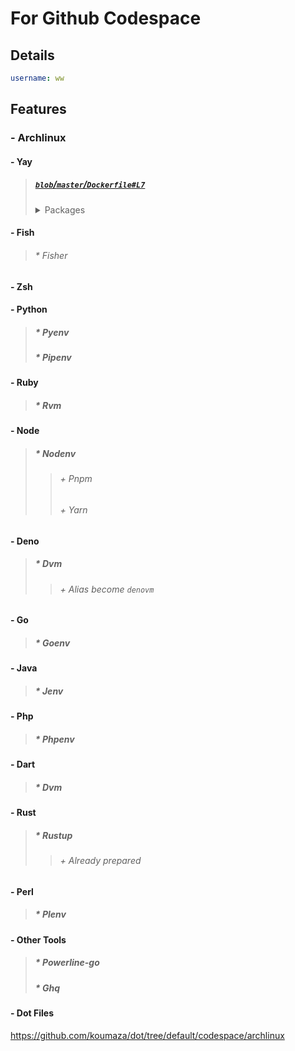 # For Github Codespace
## Details
```yaml
username: ww
```
## Features
### - Archlinux
#### - Yay
>##### [`blob`/`master`/`Dockerfile`__`#L7`__](https://github.com/koumaza/docker_archlinux/blob/master/Dockerfile#L7)
><details><summary>Packages</summary>
>
>```dockerfile
>ENV aur_packages='base base-devel yay-git pkgfile \
>    bash zsh fish tmux neofetch tmate \
>    w3m vim-git neovim-git vim-edge-git neovim-edge-git less procps-ng git p7zip zstd aria2 wget \
>    ninja-git cmake-git \
>    openssl zlib autogen podman podman-compose-git podman-docker jdk-adoptopenjdk \
>    kotlin-native-bin \
>    dotnet-sdk-preview \
>    github-cli-git fzf-git'
>
>ENV aur_second_packages='docker-git docker-compose-git llvm-git gcc-git powershell-git act-git go-git gcc-objc-git'
>```
</details>

#### - Fish
>###### * Fisher
#### - Zsh
#### - Python
>##### * Pyenv
>##### * Pipenv
#### - Ruby
>##### * Rvm
#### - Node
>##### * Nodenv
>>###### + Pnpm
>>###### + Yarn
#### - Deno
>##### * Dvm
>>###### + Alias become `denovm`
#### - Go
>##### * Goenv
#### - Java
>##### * Jenv
#### - Php
>##### * Phpenv
#### - Dart
>##### * Dvm
#### - Rust
>##### * Rustup
>>###### + Already prepared
#### - Perl
>##### * Plenv
#### - Other Tools
>##### * Powerline-go 
>##### * Ghq
#### - Dot Files
https://github.com/koumaza/dot/tree/default/codespace/archlinux
